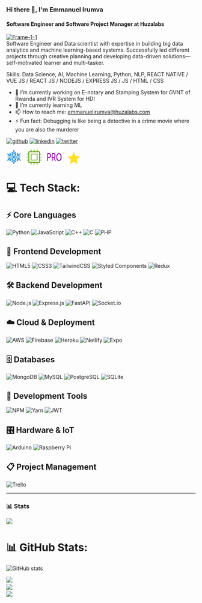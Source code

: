 ### Hi there 👋, I'm Emmanuel Irumva                 
#### Software Engineer and Software Project Manager at Huzalabs    
<a href='https://www.linkpicture.com/view.php?img=LPic640710060bde71876698574'><a href="https://ibb.co/27B1Nhd"><img src="https://i.ibb.co/kgFs1BX/Frame-1-1.png" alt="Frame-1-1" border="0"></a><br>
Software Engineer and Data scientist with expertise in building big data analytics and machine learning-based systems. Successfully led different projects through creative planning and developing data-driven solutions—self-motivated learner and multi-tasker.      
   
Skills: Data Science, AI, Machine Learning, Python, NLP, REACT NATIVE / VUE JS / REACT JS / NODEJS / EXPRESS JS / JS / HTML / CSS  

- 🔭 I’m currently working on E-notary and Stamping System for GVNT of Rwanda and IVR System for HDI   
- 🌱 I’m currently learning ML 
- 📫 How to reach me: emmanuelirumva@huzalabs.com 
- ⚡ Fun fact: Debugging is like being a detective in a crime movie where you are also the murderer

[<img src='https://cdn.jsdelivr.net/npm/simple-icons@3.0.1/icons/github.svg' alt='github' height='40'>](https://github.com/IRUMVAEmmanuel1)  [<img src='https://cdn.jsdelivr.net/npm/simple-icons@3.0.1/icons/linkedin.svg' alt='linkedin' height='40'>](https://www.linkedin.com/in/https://www.linkedin.com/in/emmanuel-irumva-a9a475209//) [<img src='https://cdn.jsdelivr.net/npm/simple-icons@3.0.1/icons/twitter.svg' alt='twitter' height='40'>](https://twitter.com/EmmanuelIrumva)  
 
<a href='https://archiveprogram.github.com/'><img src='https://raw.githubusercontent.com/acervenky/animated-github-badges/master/assets/acbadge.gif' width='40' height='40'></a> <a href='https://docs.github.com/en/developers'><img src='https://raw.githubusercontent.com/acervenky/animated-github-badges/master/assets/devbadge.gif' width='40' height='40'></a> <a href='https://github.com/pricing'><img src='https://raw.githubusercontent.com/acervenky/animated-github-badges/master/assets/pro.gif' width='40' height='40'></a> <a href='https://stars.github.com/'><img src='https://raw.githubusercontent.com/acervenky/animated-github-badges/master/assets/starbadge.gif' width='35' height='35'></a> 

# 💻 Tech Stack: 

## ⚡ Core Languages
![Python](https://img.shields.io/badge/Python-3670A0?style=for-the-badge&logo=python&logoColor=ffdd54)
![JavaScript](https://img.shields.io/badge/JavaScript-%23323330?style=for-the-badge&logo=javascript&logoColor=%23F7DF1E)
![C++](https://img.shields.io/badge/C++-%2300599C?style=for-the-badge&logo=c%2B%2B&logoColor=white)
![C](https://img.shields.io/badge/C-%2300599C?style=for-the-badge&logo=c&logoColor=white)
![PHP](https://img.shields.io/badge/PHP-%23777BB4?style=for-the-badge&logo=php&logoColor=white)

## 🎨 Frontend Development
![HTML5](https://img.shields.io/badge/HTML5-%23E34F26?style=for-the-badge&logo=html5&logoColor=white)
![CSS3](https://img.shields.io/badge/CSS3-%231572B6?style=for-the-badge&logo=css3&logoColor=white)
![TailwindCSS](https://img.shields.io/badge/TailwindCSS-%2338B2AC?style=for-the-badge&logo=tailwind-css&logoColor=white)
![Styled Components](https://img.shields.io/badge/Styled--Components-DB7093?style=for-the-badge&logo=styled-components&logoColor=white)
![Redux](https://img.shields.io/badge/Redux-%23593d88?style=for-the-badge&logo=redux&logoColor=white)

## 🛠 Backend Development
![Node.js](https://img.shields.io/badge/Node.js-6DA55F?style=for-the-badge&logo=node.js&logoColor=white)
![Express.js](https://img.shields.io/badge/Express.js-%23404d59?style=for-the-badge&logo=express&logoColor=%2361DAFB)
![FastAPI](https://img.shields.io/badge/FastAPI-005571?style=for-the-badge&logo=fastapi)
![Socket.io](https://img.shields.io/badge/Socket.io-black?style=for-the-badge&logo=socket.io&badgeColor=010101)

## ☁️ Cloud & Deployment
![AWS](https://img.shields.io/badge/AWS-%23FF9900?style=for-the-badge&logo=amazon-aws&logoColor=white)
![Firebase](https://img.shields.io/badge/Firebase-%23039BE5?style=for-the-badge&logo=firebase)
![Heroku](https://img.shields.io/badge/Heroku-%23430098?style=for-the-badge&logo=heroku&logoColor=white)
![Netlify](https://img.shields.io/badge/Netlify-%23000000?style=for-the-badge&logo=netlify&logoColor=#00C7B7)
![Expo](https://img.shields.io/badge/Expo-1C1E24?style=for-the-badge&logo=expo&logoColor=#D04A37)

## 🗄️ Databases
![MongoDB](https://img.shields.io/badge/MongoDB-%234ea94b?style=for-the-badge&logo=mongodb&logoColor=white)
![MySQL](https://img.shields.io/badge/MySQL-%2300f?style=for-the-badge&logo=mysql&logoColor=white)
![PostgreSQL](https://img.shields.io/badge/Postgres-%23316192?style=for-the-badge&logo=postgresql&logoColor=white)
![SQLite](https://img.shields.io/badge/SQLite-%2307405e?style=for-the-badge&logo=sqlite&logoColor=white)

## 🔧 Development Tools
![NPM](https://img.shields.io/badge/NPM-%23000000?style=for-the-badge&logo=npm&logoColor=white)
![Yarn](https://img.shields.io/badge/Yarn-%232C8EBB?style=for-the-badge&logo=yarn&logoColor=white)
![JWT](https://img.shields.io/badge/JWT-black?style=for-the-badge&logo=JSON%20web%20tokens)

## 🎛️ Hardware & IoT
![Arduino](https://img.shields.io/badge/Arduino-00979D?style=for-the-badge&logo=Arduino&logoColor=white)
![Raspberry Pi](https://img.shields.io/badge/Raspberry%20Pi-C51A4A?style=for-the-badge&logo=Raspberry-Pi)

## 📋 Project Management
![Trello](https://img.shields.io/badge/Trello-%23026AA7?style=for-the-badge&logo=Trello&logoColor=white)

---
### 📊 Stats 

![](https://github-readme-stats.vercel.app/api/top-langs/?username=YOURUSERNAME&theme=dark&hide_border=false&include_all_commits=true&count_private=true&layout=compact)
# 📊 GitHub Stats:

![GitHub stats](https://github-readme-stats.vercel.app/api?username=IRUMVAEmmanuel1&show_icons=true)   

![](https://github-readme-stats.vercel.app/api?username=IRUMVAEmmanuel1&theme=dark&hide_border=false&include_all_commits=false&count_private=false)<br/>
![](https://github-readme-streak-stats.herokuapp.com/?user=IRUMVAEmmanuel1&theme=dark&hide_border=false)<br/>
![](https://github-readme-stats.vercel.app/api/top-langs/?username=IRUMVAEmmanuel1&theme=dark&hide_border=false&include_all_commits=false&count_private=false&layout=compact) 
